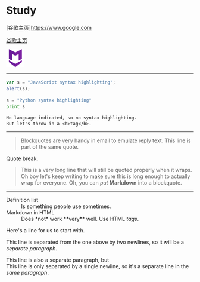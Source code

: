 # Study
[谷歌主页]https://www.google.com  

[谷歌主页](https://www.google.com)  

![alt text](https://github.com/adam-p/markdown-here/raw/master/src/common/images/icon48.png "Logo Title Text 1")
***

```javascript
var s = "JavaScript syntax highlighting";
alert(s);
```
 
```python
s = "Python syntax highlighting"
print s
```
 
```
No language indicated, so no syntax highlighting. 
But let's throw in a <b>tag</b>.
```
___

> Blockquotes are very handy in email to emulate reply text.
> This line is part of the same quote.

Quote break.

> This is a very long line that will still be quoted properly when it wraps. Oh boy let's keep writing to make sure this is long enough to actually wrap for everyone. Oh, you can *put* **Markdown** into a blockquote.
---

<dl>
  <dt>Definition list</dt>
  <dd>Is something people use sometimes.</dd>

  <dt>Markdown in HTML</dt>
  <dd>Does *not* work **very** well. Use HTML <em>tags</em>.</dd>
</dl>

Here's a line for us to start with.

This line is separated from the one above by two newlines, so it will be a *separate paragraph*.

This line is also a separate paragraph, but  
This line is only separated by a single newline, so it's a separate line in the *same paragraph*.


